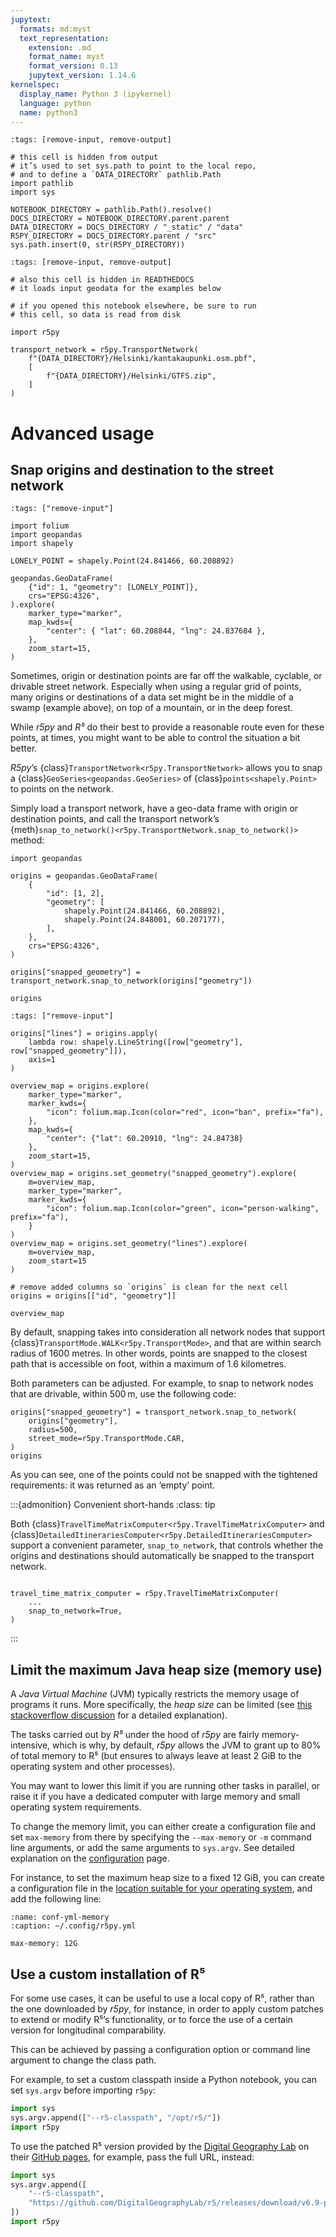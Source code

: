 ```yaml
---
jupytext:
  formats: md:myst
  text_representation:
    extension: .md
    format_name: myst
    format_version: 0.13
    jupytext_version: 1.14.6
kernelspec:
  display_name: Python 3 (ipykernel)
  language: python
  name: python3
---
```


```{code-cell}
:tags: [remove-input, remove-output]

# this cell is hidden from output
# it’s used to set sys.path to point to the local repo,
# and to define a `DATA_DIRECTORY` pathlib.Path
import pathlib
import sys

NOTEBOOK_DIRECTORY = pathlib.Path().resolve()
DOCS_DIRECTORY = NOTEBOOK_DIRECTORY.parent.parent
DATA_DIRECTORY = DOCS_DIRECTORY / "_static" / "data"
R5PY_DIRECTORY = DOCS_DIRECTORY.parent / "src"
sys.path.insert(0, str(R5PY_DIRECTORY))
```

```{code-cell}
:tags: [remove-input, remove-output]

# also this cell is hidden in READTHEDOCS
# it loads input geodata for the examples below

# if you opened this notebook elsewhere, be sure to run
# this cell, so data is read from disk

import r5py

transport_network = r5py.TransportNetwork(
    f"{DATA_DIRECTORY}/Helsinki/kantakaupunki.osm.pbf",
    [
        f"{DATA_DIRECTORY}/Helsinki/GTFS.zip",
    ]
)
```

# Advanced usage

## Snap origins and destination to the street network

```{code-cell}
:tags: ["remove-input"]

import folium
import geopandas
import shapely

LONELY_POINT = shapely.Point(24.841466, 60.208892)

geopandas.GeoDataFrame(
    {"id": 1, "geometry": [LONELY_POINT]},
    crs="EPSG:4326",
).explore(
    marker_type="marker",
    map_kwds={
        "center": { "lat": 60.208844, "lng": 24.837684 },
    },
    zoom_start=15,
)

```

Sometimes, origin or destination points are far off the walkable, cyclable, or
drivable street network. Especially when using a regular grid of points, many
origins or destinations of a data set might be in the middle of a swamp (example
above), on top of a mountain, or in the deep forest.

While *r5py* and *R⁵* do their best to provide a reasonable route even for these
points, at times, you might want to be able to control the situation a bit
better.

*R5py*’s {class}`TransportNetwork<r5py.TransportNetwork>` allows you to snap a
{class}`GeoSeries<geopandas.GeoSeries>` of {class}`points<shapely.Point>` to
points on the network.

Simply load a transport network, have a geo-data frame with origin or
destination points, and call the transport network’s
{meth}`snap_to_network()<r5py.TransportNetwork.snap_to_network()>` method:

```{code-cell}
import geopandas

origins = geopandas.GeoDataFrame(
    {
        "id": [1, 2],
        "geometry": [
            shapely.Point(24.841466, 60.208892),
            shapely.Point(24.848001, 60.207177),
        ],
    },
    crs="EPSG:4326",
)

origins["snapped_geometry"] = transport_network.snap_to_network(origins["geometry"])

origins
```

```{code-cell}
:tags: ["remove-input"]

origins["lines"] = origins.apply(
    lambda row: shapely.LineString([row["geometry"], row["snapped_geometry"]]),
    axis=1
)

overview_map = origins.explore(
    marker_type="marker",
    marker_kwds={
        "icon": folium.map.Icon(color="red", icon="ban", prefix="fa"),
    },
    map_kwds={
        "center": {"lat": 60.20910, "lng": 24.84738}
    },
    zoom_start=15,
)
overview_map = origins.set_geometry("snapped_geometry").explore(
    m=overview_map,
    marker_type="marker",
    marker_kwds={
        "icon": folium.map.Icon(color="green", icon="person-walking", prefix="fa"),
    }
)
overview_map = origins.set_geometry("lines").explore(
    m=overview_map,
    zoom_start=15
)

# remove added columns so `origins` is clean for the next cell
origins = origins[["id", "geometry"]]

overview_map
```

By default, snapping takes into consideration all network nodes that support
{class}`TransportMode.WALK<r5py.TransportMode>`, and that are within search
radius of 1600 metres. In other words, points are snapped to the closest path
that is accessible on foot, within a maximum of 1.6 kilometres.

Both parameters can be adjusted. For example, to snap to network nodes
that are drivable, within 500 m, use the following code:

```{code-cell}
origins["snapped_geometry"] = transport_network.snap_to_network(
    origins["geometry"],
    radius=500,
    street_mode=r5py.TransportMode.CAR,
)
origins
```

As you can see, one of the points could not be snapped with the tightened
requirements: it was returned as an ‘empty’ point.

:::{admonition} Convenient short-hands
:class: tip

Both {class}`TravelTimeMatrixComputer<r5py.TravelTimeMatrixComputer>` and {class}`DetailedItinerariesComputer<r5py.DetailedItinerariesComputer>` support a
convenient parameter, `snap_to_network`, that controls whether the origins and
destinations should automatically be snapped to the transport network. 

```{code}

travel_time_matrix_computer = r5py.TravelTimeMatrixComputer(
    ...
    snap_to_network=True,
)
```

:::


## Limit the maximum Java heap size (memory use)

A *Java Virtual Machine* (JVM) typically restricts the memory usage of programs
it runs.  More specifically, the *heap size* can be limited (see [this
stackoverflow
discussion](https://stackoverflow.com/questions/14763079/what-are-the-xms-and-xmx-parameters-when-starting-jvm)
for a detailed explanation). 

The tasks carried out by *R⁵* under the hood of *r5py* are fairly
memory-intensive, which is why, by default, *r5py* allows the JVM to grant up to
80% of total memory to R⁵ (but ensures to always leave at least 2 GiB to the
operating system and other processes).

You may want to lower this limit if you are running other tasks in parallel, or
raise it if you have a dedicated computer with large memory and small
operating system requirements.

To change the memory limit, you can either create a configuration file and set `max-memory` from there by specifying the `--max-memory` or `-m` command line 
arguments, or add the same arguments to `sys.argv`. See detailed explanation on 
the [configuration](configuration.md) page.

For instance, to set the maximum heap size to a fixed 12 GiB, you can create a
configuration file in the [location suitable for your operating
system](configuration.md#configuration-via-config-files), and add the following line:

```{code-block} yaml
:name: conf-yml-memory
:caption: ~/.config/r5py.yml

max-memory: 12G
```


## Use a custom installation of R⁵

For some use cases, it can be useful to use a local copy of R⁵, rather than
the one downloaded by *r5py*, for instance, in order to apply custom patches
to extend or modify R⁵’s functionality, or to force the use of a certain
version for longitudinal comparability. 

This can be achieved by passing a configuration option or command
line argument to change the class path. 

For example, to set a custom classpath inside a Python notebook, you can set
`sys.argv` before importing `r5py`:

```python
import sys
sys.argv.append(["--r5-classpath", "/opt/r5/"])
import r5py
```

To use the patched R⁵ version provided by the [Digital Geography
Lab](https://www.helsinki.fi/en/researchgroups/digital-geography-lab)
on their [GitHub pages](https://github.com/DigitalGeographyLab/r5/releases), for example,
pass the full URL, instead:

```python
import sys
sys.argv.append([
    "--r5-classpath", 
    "https://github.com/DigitalGeographyLab/r5/releases/download/v6.9-post16-g1054c1e-20230619/r5-v6.9-post16-g1054c1e-20230619-all.jar"
])
import r5py
```
